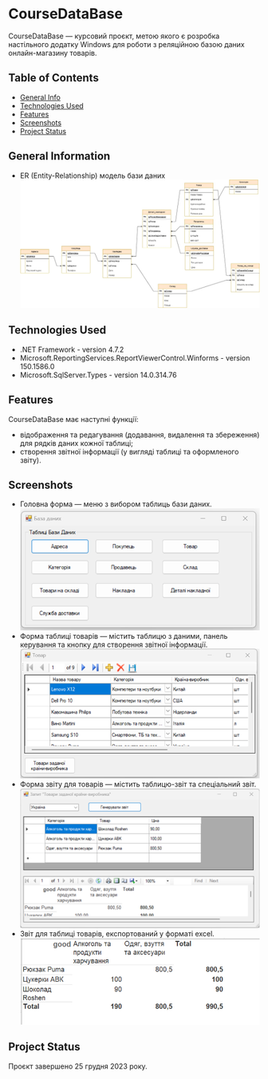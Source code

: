 # CourseDataBase
CourseDataBase — курсовий проєкт, метою якого є розробка настільного додатку Windows для роботи з реляційною базою даних онлайн-магазину товарів.
## Table of Contents
* [General Info](#general-information)
* [Technologies Used](#technologies-used)
* [Features](#features)
* [Screenshots](#screenshots)
* [Project Status](#project-status)
<!-- * [License](#license) -->
## General Information
- ER (Entity-Relationship) модель бази даних
![ER screenshot](./Screenshots/ER_diagr21.jpg)

## Technologies Used
- .NET Framework - version 4.7.2
- Microsoft.ReportingServices.ReportViewerControl.Winforms - version 150.1586.0
- Microsoft.SqlServer.Types - version 14.0.314.76

## Features
CourseDataBase має наступні функції:
- відображення та редагування (додавання, видалення та збереження) для рядків даних кожної таблиці;
- створення звітної інформації (у вигляді таблиці та оформленого звіту).

## Screenshots
<!-- ![Example screenshot](./img/screenshot.png) -->
- Головна форма — меню з вибором таблиць бази даних.
![MainForm screenshot](./Screenshots/main-form.png)
- Форма таблиці товарів — містить таблицю з даними, панель керування та кнопку для створення звітної інформації.
![GoodsForm screenshot](./Screenshots/goods-form.png)
- Форма звіту для товарів — містить таблицю-звіт та спеціальний звіт.
![ReportGoodsForm screenshot](./Screenshots/report-goods-form.png)
- Звіт для таблиці товарів, експортований у форматі excel.
![ReportGFExcel screenshot](./Screenshots/report-gf-excel.png)

## Project Status
Проєкт завершено 25 грудня 2023 року.
